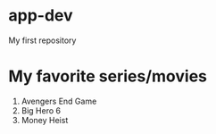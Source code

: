 # app-dev
My first repository
# My favorite series/movies
1. Avengers End Game
2. Big Hero 6
3. Money Heist
